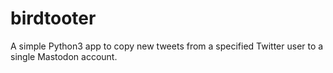 # birdtooter
A simple Python3 app to copy new tweets from a specified Twitter user to a single Mastodon account.
